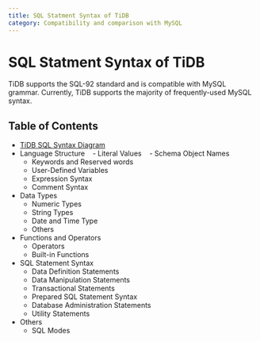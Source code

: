 ```yaml
---
title: SQL Statment Syntax of TiDB
category: Compatibility and comparison with MySQL
---
```


# SQL Statment Syntax of TiDB

TiDB supports the SQL-92 standard and is compatible with MySQL grammar. Currently, TiDB supports the majority of frequently-used MySQL syntax.

## Table of Contents

+ [TiDB SQL Syntax Diagram](https://pingcap.github.io/sqlgram/)
+ Language Structure
    - Literal Values
    - Schema Object Names
    - Keywords and Reserved words
    - User-Defined Variables
    - Expression Syntax
    - Comment Syntax
+ Data Types
    - Numeric Types
    - String Types
    - Date and Time Type
    - Others
+ Functions and Operators
    - Operators
    - Built-in Functions
+ SQL Statement Syntax
    - Data Definition Statements
    - Data Manipulation Statements
    - Transactional Statements
    - Prepared SQL Statement Syntax
    - Database Administration Statements
    - Utility Statements
+ Others
    - SQL Modes
